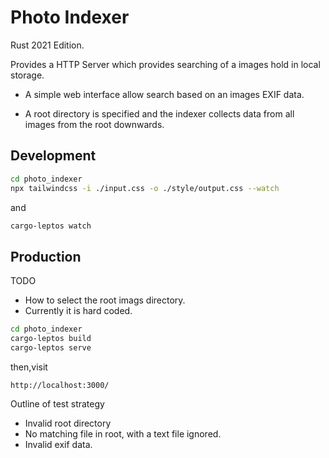 # Photo Indexer

Rust 2021 Edition.

Provides a HTTP Server which provides searching of a images hold in local storage.

* A simple web interface allow search based on an images EXIF data.

* A root directory is specified and the indexer collects data from all images from the root downwards.

## Development

```bash
cd photo_indexer
npx tailwindcss -i ./input.css -o ./style/output.css --watch
```

and

```bash
cargo-leptos watch
```

## Production

TODO
 - How to select the root imags directory.
 - Currently it is hard coded.

```bash
cd photo_indexer
cargo-leptos build
cargo-leptos serve
```

then,visit

```
http://localhost:3000/
```

Outline of test strategy

* Invalid root directory
* No matching file in root, with a text file ignored.
* Invalid exif data.
